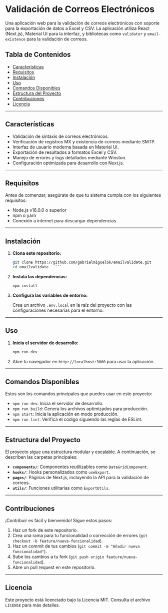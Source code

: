 
# Validación de Correos Electrónicos

Una aplicación web para la validación de correos electrónicos con soporte para la exportación de datos a Excel y CSV. La aplicación utiliza React (Next.js), Material UI para la interfaz, y bibliotecas como `validator` y `email-existence` para la validación de correos.

## Tabla de Contenidos
- [Características](#características)
- [Requisitos](#requisitos)
- [Instalación](#instalación)
- [Uso](#uso)
- [Comandos Disponibles](#comandos-disponibles)
- [Estructura del Proyecto](#estructura-del-proyecto)
- [Contribuciones](#contribuciones)
- [Licencia](#licencia)

---

## Características

- Validación de sintaxis de correos electrónicos.
- Verificación de registros MX y existencia de correos mediante SMTP.
- Interfaz de usuario moderna basada en Material UI.
- Exportación de resultados a formatos Excel y CSV.
- Manejo de errores y logs detallados mediante Winston.
- Configuración optimizada para desarrollo con Next.js.

---

## Requisitos

Antes de comenzar, asegúrate de que tu sistema cumpla con los siguientes requisitos:

- Node.js v16.0.0 o superior
- npm o yarn
- Conexión a internet para descargar dependencias

---

## Instalación

1. **Clona este repositorio:**

   ```bash
   git clone https://github.com/gabrielmiguelok/emailvalidate.git
   cd emailvalidate   ```

2. **Instala las dependencias:**

   ```bash
   npm install
   ```

3. **Configura las variables de entorno:**

   Crea un archivo `.env.local` en la raíz del proyecto con las configuraciones necesarias para el entorno.

---

## Uso

1. **Inicia el servidor de desarrollo:**

   ```bash
   npm run dev
   ```

2. Abre tu navegador en `http://localhost:3000` para usar la aplicación.

---

## Comandos Disponibles

Estos son los comandos principales que puedes usar en este proyecto:

- `npm run dev`: Inicia el servidor de desarrollo.
- `npm run build`: Genera los archivos optimizados para producción.
- `npm start`: Inicia la aplicación en modo producción.
- `npm run lint`: Verifica el código siguiendo las reglas de ESLint.

---

## Estructura del Proyecto

El proyecto sigue una estructura modular y escalable. A continuación, se describen las carpetas principales:

- **`components/`**: Componentes reutilizables como `DataGridComponent`.
- **`hooks/`**: Hooks personalizados como `useExport`.
- **`pages/`**: Páginas de Next.js, incluyendo la API para la validación de correos.
- **`utils/`**: Funciones utilitarias como `ExportUtils`.

---

## Contribuciones

¡Contribuir es fácil y bienvenido! Sigue estos pasos:

1. Haz un fork de este repositorio.
2. Crea una rama para tu funcionalidad o corrección de errores (`git checkout -b feature/nueva-funcionalidad`).
3. Haz un commit de tus cambios (`git commit -m "Añadir nueva funcionalidad"`).
4. Sube los cambios a tu fork (`git push origin feature/nueva-funcionalidad`).
5. Abre un pull request en este repositorio.

---

## Licencia

Este proyecto está licenciado bajo la Licencia MIT. Consulta el archivo `LICENSE` para más detalles.
